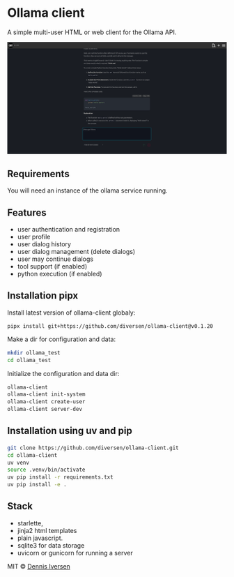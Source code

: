 # Ollama client

A simple multi-user HTML or web client for the Ollama API.

[![ollama-client](docs/screenshot.png)](docs/screenshot.png)

## Requirements

You will need an instance of the ollama service running.

## Features

* user authentication and registration
* user profile
* user dialog history
* user dialog management (delete dialogs)
* user may continue dialogs
* tool support (if enabled)
* python execution (if enabled)

## Installation pipx

Install latest version of ollama-client globaly:

<!-- LATEST-VERSION-PIPX -->
	pipx install git+https://github.com/diversen/ollama-client@v0.1.20

Make a dir for configuration and data:

```bash
mkdir ollama_test
cd ollama_test
```

Initialize the configuration and data dir:

```bash
ollama-client
ollama-client init-system
ollama-client create-user
ollama-client server-dev
```

## Installation using uv and pip

```bash
git clone https://github.com/diversen/ollama-client.git
cd ollama-client
uv venv
source .venv/bin/activate
uv pip install -r requirements.txt
uv pip install -e .
```

## Stack

* starlette, 
* jinja2 html templates
* plain javascript.
* sqlite3 for data storage
* uvicorn or gunicorn for running a server

MIT © [Dennis Iversen](https://github.com/diversen)
